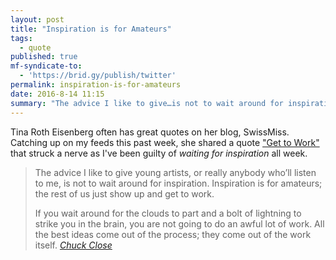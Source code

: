 ```yaml
---
layout: post
title: "Inspiration is for Amateurs"
tags:
  - quote
published: true
mf-syndicate-to:
  - 'https://brid.gy/publish/twitter'
permalink: inspiration-is-for-amateurs
date: 2016-8-14 11:15
summary: "The advice I like to give…is not to wait around for inspiration. Inspiration is for amateurs; the rest of us just show up and get to work."
---
```

Tina Roth Eisenberg often has great quotes on her blog, SwissMiss. Catching up on my feeds this past week, she shared a quote ["Get to Work"](http://www.swiss-miss.com/2016/07/get-to-work-2.html) that struck a nerve as I've been guilty of *waiting for inspiration* all week.

<blockquote>
The advice I like to give young artists, or really anybody who’ll listen to me, is not to wait around for inspiration. Inspiration is for amateurs; the rest of us just show up and get to work.

If you wait around for the clouds to part and a bolt of lightning to strike you in the brain, you are not going to do an awful lot of work. All the best ideas come out of the process; they come out of the work itself.
<cite><a href="http://www.swiss-miss.com/2016/07/get-to-work-2.html">Chuck Close</a></cite>
</blockquote>
